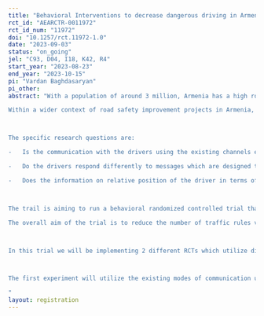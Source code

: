 ```yaml
---
title: "Behavioral Interventions to decrease dangerous driving in Armenia"
rct_id: "AEARCTR-0011972"
rct_id_num: "11972"
doi: "10.1257/rct.11972-1.0"
date: "2023-09-03"
status: "on_going"
jel: "C93, D04, I18, K42, R4"
start_year: "2023-08-23"
end_year: "2023-10-15"
pi: "Vardan Baghdasaryan"
pi_other:
abstract: "With a population of around 3 million, Armenia has a high road fatality rate of 9.4 deaths per 100,000 people. In 2019, road crash fatalities were more than double the European Union (EU) average, and the socioeconomic costs of road crashes are estimated at 5.7 percent of Armenia’s GDP.  
Within a wider context of road safety improvement projects in Armenia, the purpose of the current trial is to test whether messages using different behavioral framings cause any significant change in the driving behavior of the subjects concerned.

The specific research questions are:
-	Is the communication with the drivers using the existing channels effective to deter risky driving behavior (in particular, speeding)? 
-	Do the drivers respond differently to messages which are designed to target different biases and themes?
-	Does the information on relative position of the driver in terms of driving license points lost create incentives to change risky driving behavior?

The trail is aiming to run a behavioral randomized controlled trial that would address the research questions stated just above. It will utilize the existing infrastructure used by road police to communicate with the drivers about their performance. 
The overall aim of the trial is to reduce the number of traffic rules violations with a specific emphasize on speed regime violations.

In this trial we will be implementing 2 different RCTs which utilize different communication means and intend to reach out to the drivers with the purpose of changing their risky driving behavior.

The first experiment will utilize the existing modes of communication used by road police to communicate with the drivers about their performance (mainly official letters). The second experiment will use additional SMS to be sent to the drivers. 
"
layout: registration
---
```


